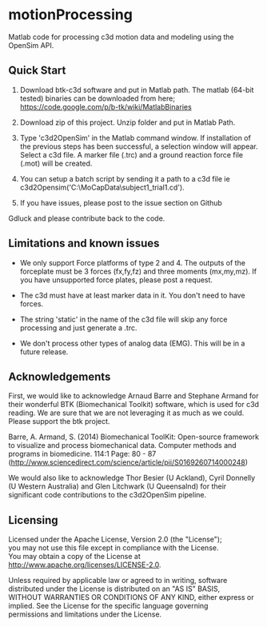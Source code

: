motionProcessing
================
Matlab code for processing c3d motion data and modeling using the OpenSim API. 

## Quick Start ## 

1. Download btk-c3d software and put in Matlab path.
The matlab (64-bit tested) binaries can be downloaded from here; https://code.google.com/p/b-tk/wiki/MatlabBinaries

2. Download zip of this project. Unzip folder and put in Matlab Path.

3. Type 'c3d2OpenSim' in the Matlab command window. If installation of the previous steps has been successful, a selection window will appear. Select a c3d file. A marker file (.trc) and a ground reaction force file (.mot) will be created. 

4. You can setup a batch script by sending it a path to a c3d file ie c3d2Opensim('C:\MoCapData\subject1_trial1.cd').

5. If you have issues, please post to the issue section on Github

Gdluck and please contribute back to the code. 

## Limitations and known issues ##

- We only support Force platforms of type 2 and 4. The outputs of the forceplate must be 3 forces (fx,fy,fz) and three moments (mx,my,mz). If you have unsupported force plates, please post a request. 

- The c3d must have at least marker data in it. You don't need to have forces. 

- The string 'static' in the name of the c3d file will skip any force processing and just generate a .trc.  

- We don't process other types of analog data (EMG). This will be in a future release.  

## Acknowledgements ##

First, we would like to acknowledge Arnaud Barre and Stephane Armand for their wonderful BTK (Biomechanical Toolkit) software, which is used for c3d reading. We are sure that we are not leveraging it as much as we could. Please support the btk project. 

Barre, A. Armand, S. (2014) Biomechanical ToolKit: Open-source framework to visualize and process biomechanical data. Computer methods and programs in biomedicine. 114:1 Page: 80 - 87 (http://www.sciencedirect.com/science/article/pii/S0169260714000248)

We would also like to acknowledge Thor Besier (U Ackland), Cyril Donnelly (U Western Australia) and Glen Litchwark (U Queensalnd) for their significant code contributions to the c3d2OpenSim pipeline. 

## Licensing ##
Licensed under the Apache License, Version 2.0 (the "License");         
you may not use this file except in compliance with the License.        
You may obtain a copy of the License at                                 
http://www.apache.org/licenses/LICENSE-2.0.                             
                                                                         
Unless required by applicable law or agreed to in writing, software     
distributed under the License is distributed on an "AS IS" BASIS,       
WITHOUT WARRANTIES OR CONDITIONS OF ANY KIND, either express or         
implied. See the License for the specific language governing            
permissions and limitations under the License.                          
